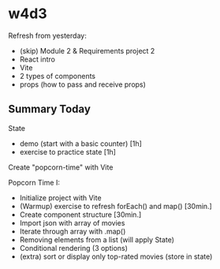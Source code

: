 
# w4d3

<!-- 

Status: just some notes

@todo:
- improve notes, describing each step (esp. for state)
- create slides or cheatsheet


w7d2 is quite challenging for students. Start at good pace from beginning.


LAB "React IronContacts" is very challenging
- offer students the possibility to work in pairs
- give extra guidance for iteration 1

-->


Refresh from yesterday:
- (skip) Module 2 & Requirements project 2
- React intro
- Vite
- 2 types of components
- props (how to pass and receive props)



## Summary Today

State
- demo (start with a basic counter) [1h]
- exercise to practice state [1h]

Create "popcorn-time" with Vite

Popcorn Time I:
- Initialize project with Vite
- (Warmup) exercise to refresh forEach() and map() [30min.]
- Create component structure [30min.]
- Import json with array of movies
- Iterate through array with .map()
- Removing elements from a list (will apply State)
- Conditional rendering (3 options)
- (extra) sort or display only top-rated movies (store in state) 



